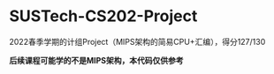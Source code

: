 # SUSTech-CS202-Project
2022春季学期的计组Project（MIPS架构的简易CPU+汇编），得分127/130

**后续课程可能学的不是MIPS架构，本代码仅供参考**
